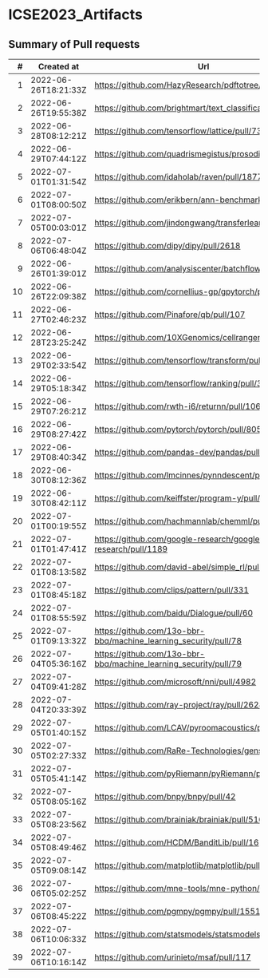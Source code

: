 # ICSE2023_Artifacts

## Summary of Pull requests
| # |     Created at     |                              Url                               |State |Merged|
|--:|--------------------|----------------------------------------------------------------|------|------|
|  1|2022-06-26T18:21:33Z|https://github.com/HazyResearch/pdftotree/pull/122              |closed|True  |
|  2|2022-06-26T19:55:38Z|https://github.com/brightmart/text_classification/pull/149      |closed|True  |
|  3|2022-06-28T08:12:21Z|https://github.com/tensorflow/lattice/pull/73                   |closed|True  |
|  4|2022-06-29T07:44:12Z|https://github.com/quadrismegistus/prosodic/pull/37             |closed|True  |
|  5|2022-07-01T01:31:54Z|https://github.com/idaholab/raven/pull/1877                     |closed|True  |
|  6|2022-07-01T08:00:50Z|https://github.com/erikbern/ann-benchmarks/pull/303             |closed|True  |
|  7|2022-07-05T00:03:01Z|https://github.com/jindongwang/transferlearning/pull/341        |closed|True  |
|  8|2022-07-06T06:48:04Z|https://github.com/dipy/dipy/pull/2618                          |closed|True  |
|  9|2022-06-26T01:39:01Z|https://github.com/analysiscenter/batchflow/pull/652            |closed|False |
| 10|2022-06-26T22:09:38Z|https://github.com/cornellius-gp/gpytorch/pull/2049             |closed|False |
| 11|2022-06-27T02:46:23Z|https://github.com/Pinafore/qb/pull/107                         |open  |False |
| 12|2022-06-28T23:25:24Z|https://github.com/10XGenomics/cellranger/pull/178              |open  |False |
| 13|2022-06-29T02:33:54Z|https://github.com/tensorflow/transform/pull/280                |open  |False |
| 14|2022-06-29T05:18:34Z|https://github.com/tensorflow/ranking/pull/325                  |open  |False |
| 15|2022-06-29T07:26:21Z|https://github.com/rwth-i6/returnn/pull/1066                    |closed|False |
| 16|2022-06-29T08:27:42Z|https://github.com/pytorch/pytorch/pull/80503                   |closed|False |
| 17|2022-06-29T08:40:34Z|https://github.com/pandas-dev/pandas/pull/47546                 |closed|False |
| 18|2022-06-30T08:12:36Z|https://github.com/lmcinnes/pynndescent/pull/192                |closed|False |
| 19|2022-06-30T08:42:11Z|https://github.com/keiffster/program-y/pull/305                 |open  |False |
| 20|2022-07-01T00:19:55Z|https://github.com/hachmannlab/chemml/pull/22                   |open  |False |
| 21|2022-07-01T01:47:41Z|https://github.com/google-research/google-research/pull/1189    |open  |False |
| 22|2022-07-01T08:13:58Z|https://github.com/david-abel/simple_rl/pull/61                 |open  |False |
| 23|2022-07-01T08:45:18Z|https://github.com/clips/pattern/pull/331                       |open  |False |
| 24|2022-07-01T08:55:59Z|https://github.com/baidu/Dialogue/pull/60                       |open  |False |
| 25|2022-07-01T09:13:32Z|https://github.com/13o-bbr-bbq/machine_learning_security/pull/78|open  |False |
| 26|2022-07-04T05:36:16Z|https://github.com/13o-bbr-bbq/machine_learning_security/pull/79|open  |False |
| 27|2022-07-04T09:41:28Z|https://github.com/microsoft/nni/pull/4982                      |open  |False |
| 28|2022-07-04T20:33:39Z|https://github.com/ray-project/ray/pull/26284                   |open  |False |
| 29|2022-07-05T01:40:15Z|https://github.com/LCAV/pyroomacoustics/pull/271                |open  |False |
| 30|2022-07-05T02:27:33Z|https://github.com/RaRe-Technologies/gensim/pull/3361           |open  |False |
| 31|2022-07-05T05:41:14Z|https://github.com/pyRiemann/pyRiemann/pull/185                 |open  |False |
| 32|2022-07-05T08:05:16Z|https://github.com/bnpy/bnpy/pull/42                            |open  |False |
| 33|2022-07-05T08:23:56Z|https://github.com/brainiak/brainiak/pull/516                   |open  |False |
| 34|2022-07-05T08:49:46Z|https://github.com/HCDM/BanditLib/pull/16                       |open  |False |
| 35|2022-07-05T09:08:14Z|https://github.com/matplotlib/matplotlib/pull/23388             |closed|False |
| 36|2022-07-06T05:02:25Z|https://github.com/mne-tools/mne-python/pull/10902              |open  |False |
| 37|2022-07-06T08:45:22Z|https://github.com/pgmpy/pgmpy/pull/1551                        |open  |False |
| 38|2022-07-06T10:06:33Z|https://github.com/statsmodels/statsmodels/pull/8337            |open  |False |
| 39|2022-07-06T10:16:14Z|https://github.com/urinieto/msaf/pull/117                       |open  |False |
